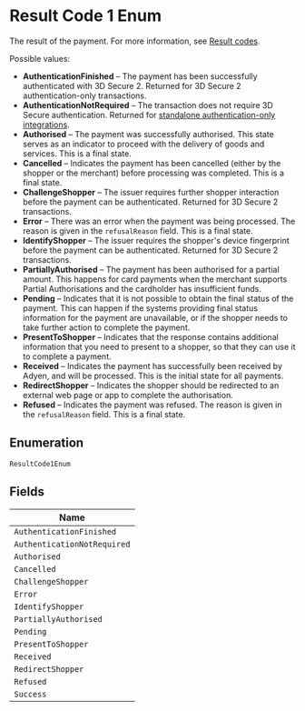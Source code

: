 
# Result Code 1 Enum

The result of the payment. For more information, see [Result codes](https://docs.adyen.com/online-payments/payment-result-codes).

Possible values:

* **AuthenticationFinished** – The payment has been successfully authenticated with 3D Secure 2. Returned for 3D Secure 2 authentication-only transactions.
* **AuthenticationNotRequired** – The transaction does not require 3D Secure authentication. Returned for [standalone authentication-only integrations](https://docs.adyen.com/online-payments/3d-secure/other-3ds-flows/authentication-only).
* **Authorised** – The payment was successfully authorised. This state serves as an indicator to proceed with the delivery of goods and services. This is a final state.
* **Cancelled** – Indicates the payment has been cancelled (either by the shopper or the merchant) before processing was completed. This is a final state.
* **ChallengeShopper** – The issuer requires further shopper interaction before the payment can be authenticated. Returned for 3D Secure 2 transactions.
* **Error** – There was an error when the payment was being processed. The reason is given in the `refusalReason` field. This is a final state.
* **IdentifyShopper** – The issuer requires the shopper's device fingerprint before the payment can be authenticated. Returned for 3D Secure 2 transactions.
* **PartiallyAuthorised** – The payment has been authorised for a partial amount.
  This happens for card payments when the merchant supports Partial Authorisations and the cardholder has insufficient funds.
* **Pending** – Indicates that it is not possible to obtain the final status of the payment. This can happen if the systems providing final status information for the payment are unavailable, or if the shopper needs to take further action to complete the payment.
* **PresentToShopper** – Indicates that the response contains additional information that you need to present to a shopper, so that they can use it to complete a payment.
* **Received** – Indicates the payment has successfully been received by Adyen, and will be processed. This is the initial state for all payments.
* **RedirectShopper** – Indicates the shopper should be redirected to an external web page or app to complete the authorisation.
* **Refused** – Indicates the payment was refused. The reason is given in the `refusalReason` field. This is a final state.

## Enumeration

`ResultCode1Enum`

## Fields

| Name |
|  --- |
| `AuthenticationFinished` |
| `AuthenticationNotRequired` |
| `Authorised` |
| `Cancelled` |
| `ChallengeShopper` |
| `Error` |
| `IdentifyShopper` |
| `PartiallyAuthorised` |
| `Pending` |
| `PresentToShopper` |
| `Received` |
| `RedirectShopper` |
| `Refused` |
| `Success` |

